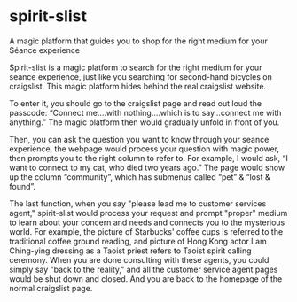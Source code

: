 # spirit-slist
A magic platform that guides you to shop for the right medium for your Séance experience 

Spirit-slist is a magic platform to search for the right medium for your seance experience, just like you searching for second-hand bicycles on craigslist. This magic platform hides behind the real craigslist website.

To enter it, you should go to the craigslist page and read out loud the passcode: “Connect me….with nothing….which is to say…connect me with anything.” The magic platform then would gradually unfold in front of you.

Then, you can ask the question you want to know through your seance experience, the webpage would process your question with magic power, then prompts you to the right column to refer to. For example, I would ask, “I want to connect to my cat, who died two years ago.” The page would show up the column “community”, which has submenus called “pet” & “lost & found”.

The last function, when you say "please lead me to customer services agent," spirit-slist would process your request and prompt "proper" medium to learn about your concern and needs and connects you to the mysterious world. For example, the picture of Starbucks' coffee cups is referred to the traditional coffee ground reading, and picture of Hong Kong actor Lam Ching-ying dressing as a Taoist priest refers to Taoist spirit calling ceremony. When you are done consulting with these agents, you could simply say "back to the reality," and all the customer service agent pages would be shut down and closed. And you are back to the homepage of the normal craigslist page.
